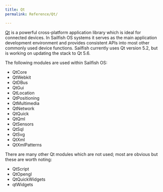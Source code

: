 ```yaml
---
title: Qt
permalink: Reference/Qt/

---
```


[Qt](http://www.qt.io/developers/) is a powerful cross-platform
application library which is ideal for connected devices. In Sailfish OS
systems it serves as the main application development environment and
provides consistent APIs into most other commonly used device functions.
Sailfish currently uses Qt version 5.2, but is working on updating the
stack to Qt 5.6.

The following modules are used within Sailfish OS:

  - QtCore
  - QtWebkit
  - QtDBus
  - QtGui
  - QtLocation
  - QtPositioning
  - QtMultimedia
  - QtNetwork
  - QtQuick
  - QtQml
  - QtSensors
  - QtSql
  - QtSvg
  - QtXml
  - QtXmlPatterns

There are many other Qt modules which are not used; most are obvious but
these are worth noting:

  - QtScript
  - QtOpengl
  - QtQuickWidgets
  - qtWidgets
